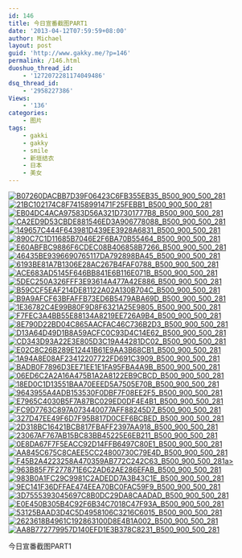 ```yaml
---
id: 146
title: 今日宣番截图PART1
date: '2013-04-12T07:59:59+08:00'
author: Michael
layout: post
guid: 'http://www.gakky.me/?p=146'
permalink: /146.html
duoshuo_thread_id:
    - '1272072281174049486'
dsq_thread_id:
    - '2958227386'
Views:
    - '136'
categories:
    - 图片
tags:
    - gakki
    - gakky
    - smile
    - 新垣结衣
    - 日本
    - 美女
---
```


[![B07260DACBB7D39F06423C6FB355EB35_B500_900_500_281](http://www.yui-aragaki.org/wp-content/uploads/img/B07260DACBB7D39F06423C6FB355EB35_B500_900_500_281.jpeg)](http://www.yui-aragaki.org/wp-content/uploads/img/B07260DACBB7D39F06423C6FB355EB35_B1280_1280_1280_720.jpeg) [![21BC102174C8F74158991471F25FEBB1_B500_900_500_281](http://www.yui-aragaki.org/wp-content/uploads/img/21BC102174C8F74158991471F25FEBB1_B500_900_500_281.jpeg)](http://www.yui-aragaki.org/wp-content/uploads/img/21BC102174C8F74158991471F25FEBB1_B1280_1280_1280_720.jpeg) [![EB04DC4ACA97583D56A321D7301777B8_B500_900_500_281](http://www.yui-aragaki.org/wp-content/uploads/img/EB04DC4ACA97583D56A321D7301777B8_B500_900_500_281.jpeg)](http://www.yui-aragaki.org/wp-content/uploads/img/EB04DC4ACA97583D56A321D7301777B8_B1280_1280_1280_720.jpeg) [![CA2ED9D53CBDE881546ED3A906778088_B500_900_500_281](http://www.yui-aragaki.org/wp-content/uploads/img/CA2ED9D53CBDE881546ED3A906778088_B500_900_500_281.jpeg)](http://www.yui-aragaki.org/wp-content/uploads/img/CA2ED9D53CBDE881546ED3A906778088_B1280_1280_1280_720.jpeg) [![149657C444F643981D439EE3928A6831_B500_900_500_281](http://www.yui-aragaki.org/wp-content/uploads/img/149657C444F643981D439EE3928A6831_B500_900_500_281.jpeg)](http://www.yui-aragaki.org/wp-content/uploads/img/149657C444F643981D439EE3928A6831_B1280_1280_1280_720.jpeg) [![890C7C1D11685B7046E2F6BA70B55464_B500_900_500_281](http://www.yui-aragaki.org/wp-content/uploads/img/890C7C1D11685B7046E2F6BA70B55464_B500_900_500_281.jpeg)](http://www.yui-aragaki.org/wp-content/uploads/img/890C7C1D11685B7046E2F6BA70B55464_B1280_1280_1280_720.jpeg) [![E60ABFBC9886F6CDEC08B406858B7266_B500_900_500_281](http://www.yui-aragaki.org/wp-content/uploads/img/E60ABFBC9886F6CDEC08B406858B7266_B500_900_500_281.jpeg)](http://www.yui-aragaki.org/wp-content/uploads/img/E60ABFBC9886F6CDEC08B406858B7266_B1280_1280_1280_720.jpeg) [![46435BE9396690765117DA792898BA45_B500_900_500_281](http://www.yui-aragaki.org/wp-content/uploads/img/46435BE9396690765117DA792898BA45_B500_900_500_281.jpeg)](http://www.yui-aragaki.org/wp-content/uploads/img/46435BE9396690765117DA792898BA45_B1280_1280_1280_720.jpeg) [![6193BE81A7B1306E28AC267B4FAF0788_B500_900_500_281](http://www.yui-aragaki.org/wp-content/uploads/img/6193BE81A7B1306E28AC267B4FAF0788_B500_900_500_281.jpeg)](http://www.yui-aragaki.org/wp-content/uploads/img/6193BE81A7B1306E28AC267B4FAF0788_B1280_1280_1280_720.jpeg) [![ACE683AD5145F646BB841E6B116E071B_B500_900_500_281](http://www.yui-aragaki.org/wp-content/uploads/img/ACE683AD5145F646BB841E6B116E071B_B500_900_500_281.jpeg)](http://www.yui-aragaki.org/wp-content/uploads/img/ACE683AD5145F646BB841E6B116E071B_B1280_1280_1280_720.jpeg) [![5DEC250A326FFF3E93614A477A42E886_B500_900_500_281](http://www.yui-aragaki.org/wp-content/uploads/img/5DEC250A326FFF3E93614A477A42E886_B500_900_500_281.jpeg)](http://www.yui-aragaki.org/wp-content/uploads/img/5DEC250A326FFF3E93614A477A42E886_B1280_1280_1280_720.jpeg) [![B59CCF5EAF214DE81122A02A130B704C_B500_900_500_281](http://www.yui-aragaki.org/wp-content/uploads/img/B59CCF5EAF214DE81122A02A130B704C_B500_900_500_281.jpeg)](http://www.yui-aragaki.org/wp-content/uploads/img/B59CCF5EAF214DE81122A02A130B704C_B1280_1280_1280_720.jpeg) [![B9A9AFCF63BFAFFB73ED6B5479ABA69D_B500_900_500_281](http://www.yui-aragaki.org/wp-content/uploads/img/B9A9AFCF63BFAFFB73ED6B5479ABA69D_B500_900_500_281.jpeg)](http://www.yui-aragaki.org/wp-content/uploads/img/B9A9AFCF63BFAFFB73ED6B5479ABA69D_B1280_1280_1280_720.jpeg) [![1E36782C4E99B80F9D8F6321A25E9805_B500_900_500_281](http://www.yui-aragaki.org/wp-content/uploads/img/1E36782C4E99B80F9D8F6321A25E9805_B500_900_500_281.jpeg)](http://www.yui-aragaki.org/wp-content/uploads/img/1E36782C4E99B80F9D8F6321A25E9805_B1280_1280_1280_720.jpeg) [![F7FEC3A4BB55E88134A8219EE726A9B4_B500_900_500_281](http://www.yui-aragaki.org/wp-content/uploads/img/F7FEC3A4BB55E88134A8219EE726A9B4_B500_900_500_281.jpeg)](http://www.yui-aragaki.org/wp-content/uploads/img/F7FEC3A4BB55E88134A8219EE726A9B4_B1280_1280_1280_720.jpeg) [![8E790D22BD04C865AACFAC46C736B2D3_B500_900_500_281](http://www.yui-aragaki.org/wp-content/uploads/img/8E790D22BD04C865AACFAC46C736B2D3_B500_900_500_281.jpeg)](http://www.yui-aragaki.org/wp-content/uploads/img/8E790D22BD04C865AACFAC46C736B2D3_B1280_1280_1280_720.jpeg) [![D13A64D49D1B8A59ACFC0C93D4C14E62_B500_900_500_281](http://www.yui-aragaki.org/wp-content/uploads/img/D13A64D49D1B8A59ACFC0C93D4C14E62_B500_900_500_281.jpeg)](http://www.yui-aragaki.org/wp-content/uploads/img/D13A64D49D1B8A59ACFC0C93D4C14E62_B1280_1280_1280_720.jpeg) [![CD343D93A22E3E805D3C19A44281DC02_B500_900_500_281](http://www.yui-aragaki.org/wp-content/uploads/img/CD343D93A22E3E805D3C19A44281DC02_B500_900_500_281.jpeg)](http://www.yui-aragaki.org/wp-content/uploads/img/CD343D93A22E3E805D3C19A44281DC02_B1280_1280_1280_720.jpeg) [![E02C8C26B289E12441B61E9AA3B68CB1_B500_900_500_281](http://www.yui-aragaki.org/wp-content/uploads/img/E02C8C26B289E12441B61E9AA3B68CB1_B500_900_500_281.jpeg)](http://www.yui-aragaki.org/wp-content/uploads/img/E02C8C26B289E12441B61E9AA3B68CB1_B1280_1280_1280_720.jpeg) [![1A94A8E08AF23412207722FD691C3909_B500_900_500_281](http://www.yui-aragaki.org/wp-content/uploads/img/1A94A8E08AF23412207722FD691C3909_B500_900_500_281.jpeg)](http://www.yui-aragaki.org/wp-content/uploads/img/1A94A8E08AF23412207722FD691C3909_B1280_1280_1280_720.jpeg) [![BADB0F7896D3EE71EE1E1FA95FBA4A9B_B500_900_500_281](http://www.yui-aragaki.org/wp-content/uploads/img/BADB0F7896D3EE71EE1E1FA95FBA4A9B_B500_900_500_281.jpeg)](http://www.yui-aragaki.org/wp-content/uploads/img/BADB0F7896D3EE71EE1E1FA95FBA4A9B_B1280_1280_1280_720.jpeg) [![06ED6C2A2A16A475B1A2A8122EB9CBCD_B500_900_500_281](http://www.yui-aragaki.org/wp-content/uploads/img/06ED6C2A2A16A475B1A2A8122EB9CBCD_B500_900_500_281.jpeg)](http://www.yui-aragaki.org/wp-content/uploads/img/06ED6C2A2A16A475B1A2A8122EB9CBCD_B1280_1280_1280_720.jpeg) [![18ED0C1D13551BAA70EEED5A7505E70B_B500_900_500_281](http://www.yui-aragaki.org/wp-content/uploads/img/18ED0C1D13551BAA70EEED5A7505E70B_B500_900_500_281.jpeg)](http://www.yui-aragaki.org/wp-content/uploads/img/18ED0C1D13551BAA70EEED5A7505E70B_B1280_1280_1280_720.jpeg) [![9643955A4ADB153530F0DBF7F08EE2F5_B500_900_500_281](http://www.yui-aragaki.org/wp-content/uploads/img/9643955A4ADB153530F0DBF7F08EE2F5_B500_900_500_281.jpeg)](http://www.yui-aragaki.org/wp-content/uploads/img/9643955A4ADB153530F0DBF7F08EE2F5_B1280_1280_1280_720.jpeg) [![E7965C4030B5F7A87BC029ED0DF4E4B1_B500_900_500_281](http://www.yui-aragaki.org/wp-content/uploads/img/E7965C4030B5F7A87BC029ED0DF4E4B1_B500_900_500_281.jpeg)](http://www.yui-aragaki.org/wp-content/uploads/img/E7965C4030B5F7A87BC029ED0DF4E4B1_B1280_1280_1280_720.jpeg) [![FC9D7763C897A073440077AFF88245D7_B500_900_500_281](http://www.yui-aragaki.org/wp-content/uploads/img/FC9D7763C897A073440077AFF88245D7_B500_900_500_281.jpeg)](http://www.yui-aragaki.org/wp-content/uploads/img/FC9D7763C897A073440077AFF88245D7_B1280_1280_1280_720.jpeg) [![327D47EE49F6D7F95B817D0CEF6BCBED_B500_900_500_281](http://www.yui-aragaki.org/wp-content/uploads/img/327D47EE49F6D7F95B817D0CEF6BCBED_B500_900_500_281.jpeg)](http://www.yui-aragaki.org/wp-content/uploads/img/327D47EE49F6D7F95B817D0CEF6BCBED_B1280_1280_1280_720.jpeg) [![2D318BC16421BCB817FBAFF2397AA918_B500_900_500_281](http://www.yui-aragaki.org/wp-content/uploads/img/2D318BC16421BCB817FBAFF2397AA918_B500_900_500_281.jpeg)](http://www.yui-aragaki.org/wp-content/uploads/img/2D318BC16421BCB817FBAFF2397AA918_B1280_1280_1280_720.jpeg) [![23067AF767AB15BC83BB45225E6EB211_B500_900_500_281](http://www.yui-aragaki.org/wp-content/uploads/img/23067AF767AB15BC83BB45225E6EB211_B500_900_500_281.jpeg)](http://www.yui-aragaki.org/wp-content/uploads/img/23067AF767AB15BC83BB45225E6EB211_B1280_1280_1280_720.jpeg) [![0E8DA67F7F5EACC92D14FFB6497C80E1_B500_900_500_281](http://www.yui-aragaki.org/wp-content/uploads/img/0E8DA67F7F5EACC92D14FFB6497C80E1_B500_900_500_281.jpeg)](http://www.yui-aragaki.org/wp-content/uploads/img/0E8DA67F7F5EACC92D14FFB6497C80E1_B1280_1280_1280_720.jpeg) [![AA845C675C8CAEE5CC24800730C79E4D_B500_900_500_281](http://www.yui-aragaki.org/wp-content/uploads/img/AA845C675C8CAEE5CC24800730C79E4D_B500_900_500_281.jpeg)](http://www.yui-aragaki.org/wp-content/uploads/img/AA845C675C8CAEE5CC24800730C79E4D_B1280_1280_1280_720.jpeg) [![F45B2A4223258A470359AB772C242C63_B500_900_500_281](http://www.yui-aragaki.org/wp-content/uploads/img/F45B2A4223258A470359AB772C242C63_B500_900_500_281.jpeg)a&gt; ](http://www.yui-aragaki.org/wp-content/uploads/img/F45B2A4223258A470359AB772C242C63_B1280_1280_1280_720.jpeg)[![963B85F7F277871E6C2AD62AE286EFAB_B500_900_500_281](http://www.yui-aragaki.org/wp-content/uploads/img/963B85F7F277871E6C2AD62AE286EFAB_B500_900_500_281.jpeg)](http://www.yui-aragaki.org/wp-content/uploads/img/963B85F7F277871E6C2AD62AE286EFAB_B1280_1280_1280_720.jpeg) [![983B0A1FC29C9981C2ADEDD7A3B43C1E_B500_900_500_281](http://www.yui-aragaki.org/wp-content/uploads/img/983B0A1FC29C9981C2ADEDD7A3B43C1E_B500_900_500_281.jpeg)](http://www.yui-aragaki.org/wp-content/uploads/img/983B0A1FC29C9981C2ADEDD7A3B43C1E_B1280_1280_1280_720.jpeg) [![9EC141F36DFFAE474EEA70BC0FAC59F9_B500_900_500_281](http://www.yui-aragaki.org/wp-content/uploads/img/9EC141F36DFFAE474EEA70BC0FAC59F9_B500_900_500_281.jpeg)](http://www.yui-aragaki.org/wp-content/uploads/img/9EC141F36DFFAE474EEA70BC0FAC59F9_B1280_1280_1280_720.jpeg) [![3D7555393045697C8B0DC29DA8CAADAD_B500_900_500_281](http://www.yui-aragaki.org/wp-content/uploads/img/3D7555393045697C8B0DC29DA8CAADAD_B500_900_500_281.jpeg)](http://www.yui-aragaki.org/wp-content/uploads/img/3D7555393045697C8B0DC29DA8CAADAD_B1280_1280_1280_720.jpeg) [![E0E450B305B4C92F6B34C7018C47F93A_B500_900_500_281](http://www.yui-aragaki.org/wp-content/uploads/img/E0E450B305B4C92F6B34C7018C47F93A_B500_900_500_281.jpeg)](http://www.yui-aragaki.org/wp-content/uploads/img/E0E450B305B4C92F6B34C7018C47F93A_B1280_1280_1280_720.jpeg) [![53125BAAD3D4C5D4958106C3216C6015_B500_900_500_281](http://www.yui-aragaki.org/wp-content/uploads/img/53125BAAD3D4C5D4958106C3216C6015_B500_900_500_281.jpeg)](http://www.yui-aragaki.org/wp-content/uploads/img/53125BAAD3D4C5D4958106C3216C6015_B1280_1280_1280_720.jpeg) [![2623618B4961C192863100D8E4B1A002_B500_900_500_281](http://www.yui-aragaki.org/wp-content/uploads/img/2623618B4961C192863100D8E4B1A002_B500_900_500_281.jpeg)](http://www.yui-aragaki.org/wp-content/uploads/img/2623618B4961C192863100D8E4B1A002_B1280_1280_1280_720.jpeg) [![AA8B772779957D140EFD1E3B378C8231_B500_900_500_281](http://www.yui-aragaki.org/wp-content/uploads/img/AA8B772779957D140EFD1E3B378C8231_B500_900_500_281.jpeg)](http://www.yui-aragaki.org/wp-content/uploads/img/AA8B772779957D140EFD1E3B378C8231_B1280_1280_1280_720.jpeg)

今日宣番截图PART1
